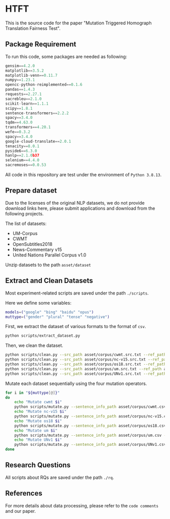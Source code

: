 # HTFT

This is the source code for the paper "Mutation Triggered Homograph Translation Fairness Test".

## Package Requirement

To run this code, some packages are needed as following:

```python
gensim==4.2.0
matplotlib==3.5.2
matplotlib-venn==0.11.7
numpy==1.23.1
opencc-python-reimplemented==0.1.6
pandas==1.4.3
requests==2.27.1
sacrebleu==2.1.0
scikit-learn==1.1.1
scipy==1.8.1
sentence-transformers==2.2.2
spacy==3.4.0
tqdm==4.63.0
transformers==4.20.1
wefe==0.3.2
spacy==3.4.0
google-cloud-translate==2.0.1
tenacity==8.0.1
pyside6==6.3.0
hanlp==2.1.0b37
selenium==4.4.0
sacremoses==0.0.53
```

All code in this repository are test under the environment of `Python 3.8.13`.

## Prepare dataset
Due to the licenses of the original NLP datasets, we do not provide download links here, please submit applications and download from the following projects.

The list of datasets:
* UM-Corpus
* CWMT
* OpenSubtitles2018
* News-Commentary v15
* United Nations Parallel Corpus v1.0

Unzip datasets to the path `asset/dataset`

## Extract and Clean Datasets
Most experiment-related scripts are saved under the path `./scripts`.

Here we define some variables:
```bash
models=("google" "bing" "baidu" "opus")
muttype=("gender" "plural" "tense" "negative")
```

First, we extract the dataset of various formats to the format of `csv`.
```bash
python scripts/extract_dataset.py
```

Then, we clean the dataset.
```bash
python scripts/clean.py --src_path asset/corpus/cwmt.src.txt --ref_path asset/corpus/cwmt.trg.txt --output_directory ./asset/corpus --sense_inventory asset/sense_inventory/sense_dict.json
python scripts/clean.py --src_path asset/corpus/nc-v15.src.txt --ref_path asset/corpus/nc-v15.trg.txt --output_directory ./asset/corpus --sense_inventory asset/sense_inventory/sense_dict.json
python scripts/clean.py --src_path asset/corpus/os18.src.txt --ref_path asset/corpus/os18.trg.txt --output_directory ./asset/corpus --sense_inventory asset/sense_inventory/sense_dict.json
python scripts/clean.py --src_path asset/corpus/um.src.txt --ref_path asset/corpus/um.trg.txt --output_directory ./asset/corpus --sense_inventory asset/sense_inventory/sense_dict.json
python scripts/clean.py --src_path asset/corpus/UNv1.src.txt --ref_path asset/corpus/UNv1.trg.txt --output_directory ./asset/corpus --sense_inventory asset/sense_inventory/sense_dict.json
```

Mutate each dataset sequentially using the four mutation operators.
```bash
for i in "${muttype[@]}"
do
    echo "Mutate cwmt $i"
    python scripts/mutate.py --sentence_info_path asset/corpus/cwmt.csv --mutation_type $i
    echo "Mutate nc-v15 $i"
    python scripts/mutate.py --sentence_info_path asset/corpus/nc-v15.csv --mutation_type $i
    echo "Mutate os18 $i"
    python scripts/mutate.py --sentence_info_path asset/corpus/os18.csv --mutation_type $i
    echo "Mutate um $i"
    python scripts/mutate.py --sentence_info_path asset/corpus/um.csv --mutation_type $i
    echo "Mutate UNv1 $i"
    python scripts/mutate.py --sentence_info_path asset/corpus/UNv1.csv --mutation_type $i
done
```

## Research Questions
All scripts about RQs are saved under the path `./rq`.

## References

For more details about data processing, please refer to the `code comments` and our paper.
